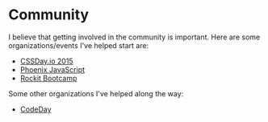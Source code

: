# Community

I believe that getting involved in the community is important. Here are some organizations/events I've helped start are:

- [CSSDay.io 2015](http://2015.cssday.io)
- [Phoenix JavaScript](http://www.meetup.com/Phoenix-JavaScript/)
- [Rockit Bootcamp](https://www.rockitbootcamp.com/)

Some other organizations I've helped along the way:

- [CodeDay](https://codeday.org/phoenix)
